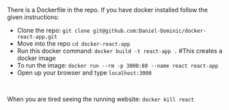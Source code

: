 There is a Dockerfile in the repo. If you have docker installed follow the given instructions:
- Clone the repo: `git clone git@github.com:Daniel-Dominic/docker-react-app.git`
- Move into the repo `cd docker-react-app`
- Run this docker command: `docker build -t react-app .`           #This creates a docker image
- To run the image: `docker run --rm -p 3000:80 --name react react-app`
- Open up your browser and type `localhost:3000`
<br>
 
When you are tired seeing the running website: `docker kill react`
